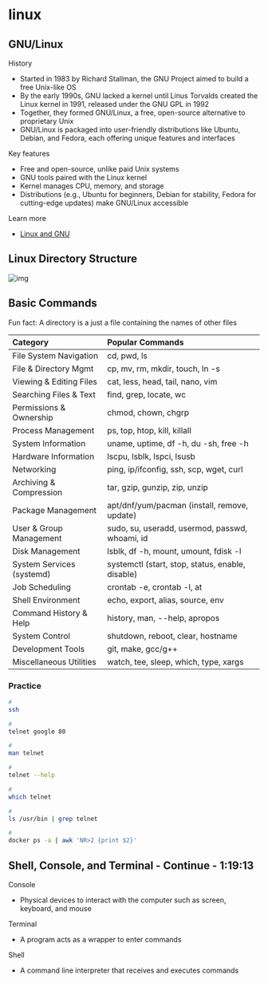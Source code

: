 # linux

## GNU/Linux

History

- Started in 1983 by Richard Stallman, the GNU Project aimed to build a free Unix-like OS
- By the early 1990s, GNU lacked a kernel until Linus Torvalds created the Linux kernel in 1991, released under the GNU GPL in 1992
- Together, they formed GNU/Linux, a free, open-source alternative to proprietary Unix
- GNU/Linux is packaged into user-friendly distributions like Ubuntu, Debian, and Fedora, each offering unique features and interfaces

Key features

- Free and open-source, unlike paid Unix systems
- GNU tools paired with the Linux kernel
- Kernel manages CPU, memory, and storage
- Distributions (e.g., Ubuntu for beginners, Debian for stability, Fedora for cutting-edge updates) make GNU/Linux accessible

Learn more

- [Linux and GNU](https://www.gnu.org/gnu/linux-and-gnu.en.html)

## Linux Directory Structure

![img](./img/1.png)

## Basic Commands

Fun fact: A directory is a just a file containing the names of other files

| Category                      | Popular Commands                                      |
| :---------------------------- | :---------------------------------------------------- |
| File System Navigation        | cd, pwd, ls                                           |
| File & Directory Mgmt         | cp, mv, rm, mkdir, touch, ln -s                       |
| Viewing & Editing Files       | cat, less, head, tail, nano, vim                      |
| Searching Files & Text        | find, grep, locate, wc                                |
| Permissions & Ownership       | chmod, chown, chgrp                                   |
| Process Management            | ps, top, htop, kill, killall                          |
| System Information            | uname, uptime, df -h, du -sh, free -h                 |
| Hardware Information          | lscpu, lsblk, lspci, lsusb                            |
| Networking                    | ping, ip/ifconfig, ssh, scp, wget, curl             |
| Archiving & Compression       | tar, gzip, gunzip, zip, unzip                         |
| Package Management            | apt/dnf/yum/pacman (install, remove, update)    |
| User & Group Management       | sudo, su, useradd, usermod, passwd, whoami, id        |
| Disk Management               | lsblk, df -h, mount, umount, fdisk -l                 |
| System Services (systemd)     | systemctl (start, stop, status, enable, disable)      |
| Job Scheduling                | crontab -e, crontab -l, at                            |
| Shell Environment             | echo, export, alias, source, env                      |
| Command History & Help        | history, man, --help, apropos                         |
| System Control                | shutdown, reboot, clear, hostname                     |
| Development Tools             | git, make, gcc/g++                                    |
| Miscellaneous Utilities       | watch, tee, sleep, which, type, xargs                 |

### Practice

```bash
#
ssh

#
telnet google 80

#
man telnet

#
telnet --help

#
which telnet

#
ls /usr/bin | grep telnet

#
docker ps -a | awk 'NR>2 {print $2}'
```

## Shell, Console, and Terminal - Continue - 1:19:13

Console

- Physical devices to interact with the computer such as screen, keyboard, and mouse

Terminal

- A program acts as a wrapper to enter commands

Shell

- A command line interpreter that receives and executes commands
